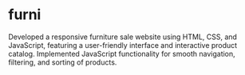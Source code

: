 # furni
Developed a responsive furniture sale website using HTML, CSS, and JavaScript, featuring a user-friendly interface and interactive product catalog. Implemented JavaScript functionality for smooth navigation, filtering, and sorting of products.

